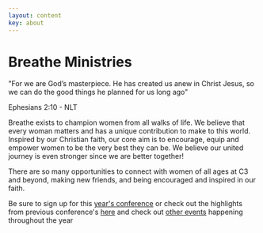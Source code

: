 ```yaml
---
layout: content
key: about
---
```


# Breathe Ministries

<p class="h4 quote-lg alt-title">
"For we are God’s masterpiece. He has created us anew in Christ Jesus, so we can do the good things he planned for us long ago"
</p> Ephesians 2:10 - NLT

Breathe exists to champion women from all walks of life.  We believe that every woman matters and has a unique contribution to make to this world. Inspired by our Christian faith, our core aim is to encourage, equip and empower women to be the very best they can be. We believe our united journey is even stronger since we are better together!

There are so many opportunities to connect with women of all ages at C3 and beyond, making new friends, and being encouraged and inspired in our faith.

Be sure to sign up for this [year's conference](/pages/2019) or check out the highlights from previous conference's [here](/pages/past) and check out [other events](/pages/other-events) happening throughout the year
